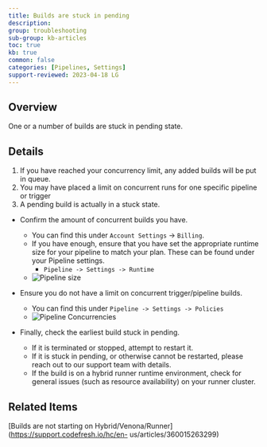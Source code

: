 ```yaml
---
title: Builds are stuck in pending
description: 
group: troubleshooting
sub-group: kb-articles
toc: true
kb: true
common: false
categories: [Pipelines, Settings]
support-reviewed: 2023-04-18 LG
---
```


## Overview

One or a number of builds are stuck in pending state.

## Details

  1. If you have reached your concurrency limit, any added builds will be put in queue.
  2. You may have placed a limit on concurrent runs for one specific pipeline or trigger
  3. A pending build is actually in a stuck state.

  * Confirm the amount of concurrent builds you have.

    * You can find this under `Account Settings` -> `Billing`.
    * If you have enough, ensure that you have set the appropriate runtime size for your pipeline to match your plan. These can be found under your Pipeline settings. 
      * `Pipeline -> Settings -> Runtime`
    * ![Pipeline size](https://support.codefresh.io/hc/article_attachments/360015850839/pipeline-size.png)
  * Ensure you do not have a limit on concurrent trigger/pipeline builds.

    * You can find this under `Pipeline -> Settings -> Policies`
    * ![Pipeline Concurrencies](https://support.codefresh.io/hc/article_attachments/360015828440/policies-concurrencies.png)
  * Finally, check the earliest build stuck in pending.

    * If it is terminated or stopped, attempt to restart it.
    * If it is stuck in pending, or otherwise cannot be restarted, please reach out to our support team with details.
    * If the build is on a hybrid runner runtime environment, check for general issues (such as resource availability) on your runner cluster.

## Related Items

[Builds are not starting on
Hybrid/Venona/Runner](https://support.codefresh.io/hc/en-
us/articles/360015263299)

